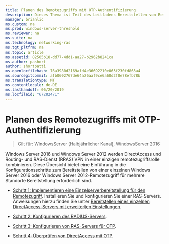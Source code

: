 ```yaml
---
title: Planen des Remotezugriffs mit OTP-Authentifizierung
description: Dieses Thema ist Teil des Leitfadens Bereitstellen von Remotezugriff mit OTP-Authentifizierung in Windows Server 2016.
manager: brianlic
ms.custom: na
ms.prod: windows-server-threshold
ms.reviewer: na
ms.suite: na
ms.technology: networking-ras
ms.tgt_pltfrm: na
ms.topic: article
ms.assetid: 82505b18-dd77-4dd1-aa27-b2962b8241ca
ms.author: pashort
author: shortpatti
ms.openlocfilehash: 76a3980d2169afd4e36692210e063f230fd863a4
ms.sourcegitcommit: afb0602767de64a76aaf9ce6a60d2f0e78efb78b
ms.translationtype: MT
ms.contentlocale: de-DE
ms.lasthandoff: 06/20/2019
ms.locfileid: "67282471"
---
```

# <a name="configure-remote-access-with-otp-authentication"></a>Planen des Remotezugriffs mit OTP-Authentifizierung

>Gilt für: WindowsServer (Halbjährlicher Kanal), WindowsServer 2016

 Windows Server 2016 und Windows Server 2012 werden DirectAccess und Routing- und RAS-Dienst (RRAS) VPN in einer einzigen remotezugriffsrolle kombinieren. Diese Übersicht bietet eine Einführung in die Konfigurationsschritte zum Bereitstellen von einer einzelnen Windows Server 2016 oder Windows Server 2012-Remotezugriff für mehrere Standorte Bereitstellung erforderlich sind.  


- [Schritt 1: Implementieren eine Einzelserverbereitstellung für den Remotezugriff](../../multisite/configure/Step-1-Implement-a-Single-Server-Remote-Access-Deployment.md). Installieren Sie und konfigurieren Sie einer RAS-Servers. Anweisungen hierzu finden Sie unter [Bereitstellen eines einzelnen DirectAccess-Servers mit erweiterten Einstellungen](https://technet.microsoft.com/windows-server-docs/networking/remote-access/directaccess/single-server-advanced/deploy-a-single-directaccess-server-with-advanced-settings).

- [Schritt 2: Konfigurieren des RADIUS-Servers](Step-2-Configure-the-RADIUS-Server.md).

- [Schritt 3: Konfigurieren von RAS-Servers für OTP](Step-3-Configure-the-Remote-Access-Server-for-OTP.md).

- [Schritt 4: Überprüfen von DirectAccess mit OTP](Step-4-Verify-DirectAccess-with-OTP.md).
  



